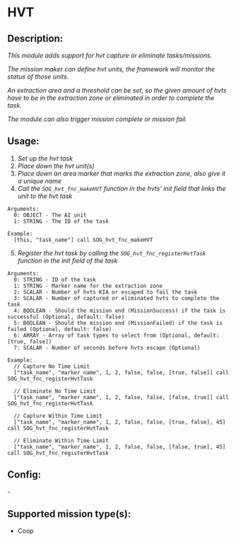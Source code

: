 # HVT
## Description:
_This module adds support for hvt capture or eliminate tasks/missions._

_The mission maker can define hvt units, the framework will monitor the status of those units._

_An extraction area and a threshold can be set, so the given amount of hvts have to be in the extraction zone or eliminated in order to complete the task._

_The module can also trigger mission complete or mission fail._

## Usage:
1. _Set up the hvt task_
2. _Place down the hvt unit(s)_
3. _Place down an area marker that marks the extraction zone, also give it a unique name_
4. _Call the `SOG_hvt_fnc_makeHVT` function in the hvts' init field that links the unit to the hvt task_

```
Arguments:
  0: OBJECT - The AI unit
  1: STRING - The ID of the task

Example:
  [this, "task_name"] call SOG_hvt_fnc_makeHVT
```

5. _Register the hvt task by calling the `SOG_hvt_fnc_registerHvtTask` function in the init field of the task_

```
Arguments:
  0: STRING - ID of the task
  1: STRING - Marker name for the extraction zone
  2: SCALAR - Number of hvts KIA or escaped to fail the task
  3: SCALAR - Number of captured or eliminated hvts to complete the task
  4: BOOLEAN - Should the mission end (MissionSuccess) if the task is successful (Optional, default: false)
  5: BOOLEAN - Should the mission end (MissionFailed) if the task is failed (Optional, default: false)
  6: ARRAY - Array of task types to select from (Optional, default: [true, false])
  7: SCALAR - Number of seconds before hvts escape (Optional)

Example:
  // Capture No Time Limit
  ["task_name", "marker_name", 1, 2, false, false, [true, false]] call SOG_hvt_fnc_registerHvtTask

  // Eliminate No Time Limit
  ["task_name", "marker_name", 1, 2, false, false, [false, true]] call SOG_hvt_fnc_registerHvtTask

  // Capture Within Time Limit
  ["task_name", "marker_name", 1, 2, false, false, [true, false], 45] call SOG_hvt_fnc_registerHvtTask

  // Eliminate Within Time Limit
  ["task_name", "marker_name", 1, 2, false, false, [false, true], 45] call SOG_hvt_fnc_registerHvtTask
```

## Config:
\-

## Supported mission type(s):
- Coop